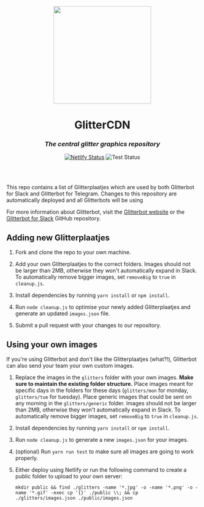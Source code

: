 <div align="center">
<img src="https://glitterbot.appmantle.com/logo.png" width="256px">

# GlitterCDN

### _The central glitter graphics repository_

[![Netlify Status](https://api.netlify.com/api/v1/badges/842f183e-b2bd-4ccf-bb1e-3335282ae92e/deploy-status)](https://app.netlify.com/sites/glittercdn/deploys)
![Test Status](https://github.com/koole/glittercdn/workflows/Tests/badge.svg)

<br>
<br>
</div>

This repo contains a list of Glitterplaatjes which are used by both Glitterbot for Slack and Glitterbot for Telegram. Changes to this repository are automatically deployed and all Glitterbots will be using 

For more information about Glitterbot, visit the [Glitterbot website](https://glitterbot.appmantle.com/) or the [Glitterbot for Slack](https://github.com/appmantle/glitterbot) GitHub repository.

## Adding new Glitterplaatjes

1. Fork and clone the repo to your own machine.

2. Add your own Glitterplaatjes to the correct folders. Images should not be larger than 2MB, otherwise they won't automatically expand in Slack. To automatically remove bigger images, set `removeBig` to `true` in `cleanup.js`.

3. Install dependencies by running `yarn install` or `npm install`.

4. Run `node cleanup.js` to optimise your newly added Glitterplaatjes and generate an updated `images.json` file.

5. Submit a pull request with your changes to our repository.

## Using your own images

If you're using Glitterbot and don't like the Glitterplaatjes (what?!), Glitterbot can also send your team your own custom images. 

1. Replace the images in the `glitters` folder with your own images.
  **Make sure to maintain the existing folder structure.** Place images meant for specific days in the folders for these days (`glitters/mon` for monday, `glitters/tue` for tuesday). Place generic images that could be sent on any morning in the `glitters/generic` folder. Images should not be larger than 2MB, otherwise they won't automatically expand in Slack. To automatically remove bigger images, set `removeBig` to `true` in `cleanup.js`.

2. Install dependencies by running `yarn install` or `npm install`.

3. Run `node cleanup.js` to generate a new `images.json` for your images.

4. (optional) Run `yarn run test` to make sure all images are going to work properly.

5. Either deploy using Netlify or run the following command to create a public folder to upload to your own server:

   ```
   mkdir public && find ./glitters -name '*.jpg' -o -name '*.png' -o -name '*.gif' -exec cp '{}' ./public \\; && cp    ./glitters/images.json ./public/images.json
   ```
